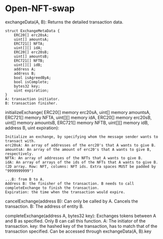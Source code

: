 # Open-NFT-swap


exchangeData(A, B):
    Returns the detailed transaction data. 
    
    struct ExchangeMetaData {
        ERC20[] erc20sA;
        uint[] amountsA; 
        ERC721[] NFTA;
        uint[][] idA; 
        ERC20[] erc20sB; 
        uint[] amountsB;
        ERC721[] NFTB;
        uint[][] idB;  
        address A;
        address B;
        bool isAgreedByA;
        bool isComplete;
        bytes32 key;
        uint expiration;
    }
    A: transaction initiator.
    B: transaction finisher. 

initializeExchange(
        ERC20[] memory erc20sA, uint[] memory amountsA, 
        ERC721[] memory NFTA, uint[][] memory idA,
        ERC20[] memory erc20sB, uint[] memory amountsB, 
        ERC721[] memory NFTB, uint[][] memory idB, address B, uint expiration):

    Initialize an exchange, by specifying whom the message sender wants to transact with.
    erc20sA: An array of addresses of the erc20's that A wants to give B.
    amountsA: An array of the amount of erc20's that A wants to give B, respectively. 
    NFTA: An array of addresses of the NFTs that A wants to give B.
    idA: An array of arrays of the ids of the NFTs that A wants to give B. (2D array. Row: NFT, columns: NFT ids. Extra spaces MUST be padded by "9999999999")

    ...B: from B to A.
    Address B: the finisher of the transaction. B needs to call completeExchange to finish the transaction. 
    Expiration: the time when the transaction would expire. 

cancelExchange(address B):
    Can only be called by A. Cancels the transaction. 
    B: The address of entity B. 

completeExchange(address A, bytes32 key):
    Exchanges tokens between A and B as specified. Only B can call this function. 
    A: The initiator of the transaction. 
    key: the hashed key of the transaction, has to match that of the transaction specified. Can be accessed through exchangeData(A, B).key

